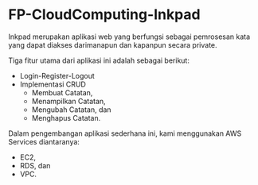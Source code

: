 # FP-CloudComputing-Inkpad
Inkpad merupakan aplikasi web yang berfungsi sebagai pemrosesan kata yang dapat diakses darimanapun dan kapanpun secara private. 

Tiga fitur utama dari aplikasi ini adalah sebagai berikut:

- Login-Register-Logout
- Implementasi CRUD
    - Membuat Catatan,
    - Menampilkan Catatan,
    - Mengubah Catatan, dan
    - Menghapus Catatan.

Dalam pengembangan aplikasi sederhana ini, kami menggunakan AWS Services diantaranya:

- EC2,
- RDS, dan
- VPC.
